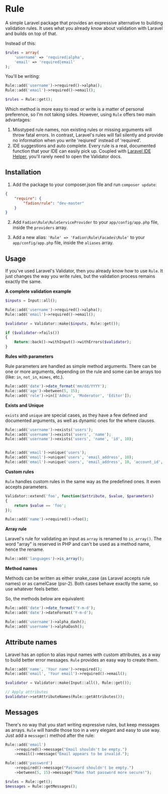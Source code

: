 # Rule

A simple Laravel package that provides an expressive alternative to building validation rules. It uses what you already know about validation with Laravel and builds on top of that.

Instead of this:

```php
$rules = array(
    'username' => 'required|alpha',
    'email' => 'required|email'
);
```

You'll be writing:

```php
Rule::add('username')->required()->alpha();
Rule::add('email')->required()->email();

$rules = Rule::get();
```

Which method is more easy to read or write is a matter of personal preference, so I'm not taking sides. However, using `Rule` offers two main advantages:

1. Misstyped rule names, non existing rules or missing arguments will throw fatal errors. In contrast, Laravel's rules will fail silently and provide no information when you write 'reqiured' instead of 'required'.
2. IDE suggestions and auto complete. Every rule is a real, documented function that your IDE can easily pick up. Coupled with [Laravel IDE Helper](https://github.com/barryvdh/laravel-ide-helper), you'll rarely need to open the Validator docs.

## Installation

1. Add the package to your composer.json file and run `composer update`:

```json
{
    "require": {
        "fadion/rule": "dev-master"
    }
}
```

2. Add `Fadion\Rule\RuleServiceProvider` to your `app/config/app.php` file, inside the `providers` array.

3. Add a new alias: `'Rule' => 'Fadion\Rule\Facades\Rule'` to your `app/config/app.php` file, inside the `aliases` array.

## Usage

If you've used Laravel's Validator, then you already know how to use `Rule`. It just changes the way you write rules, but the validation process remains exactly the same.

**A complete validation example**

```php
$inputs = Input::all();

Rule::add('username')->required()->alpha();
Rule::add('email')->required()->email();

$validator = Validator::make($inputs, Rule::get());

if ($validator->fails())
{
    Return::back()->withInput()->withErrors($validator);
}
```

**Rules with parameters**

Rule parameters are handled as simple method arguments. There can be one or more arguments, depending on the rule and some can be arrays too (like: `in`, `not_in`, `mimes`, etc.).

```php
Rule::add('date')->date_format('mm/dd/YYYY');
Rule::add('age')->between(5, 15);
Rule::add('role')->in(['Admin', 'Moderator', 'Editor']);
```

**Exists and Unique**

`exists` and `unique` are special cases, as they have a few defined and documented arguments, as well as dynamic ones for the where clauses.

```php
Rule::add('username')->exists('users');
Rule::add('username')->exists('users', 'name');
Rule::add('username')->exists('users', 'name', 'id', 10);


Rule::add('email')->unique('users');
Rule::add('email')->unique('users', 'email_address', 10);
Rule::add('email')->unique('users', 'email_address', 10, 'account_id', 1);
```

**Custom rules**

`Rule` handles custom rules in the same way as the predefined ones. It even accepts parameters.

```php
Validator::extend('foo', function($attribute, $value, $parameters)
{
    return $value == 'foo';
});

Rule::add('name')->required()->foo();
```

**Array rule**

Laravel's rule for validating an input as `array` is renamed to `is_array()`. The word "array" is reserved in PHP and can't be used as a method name, hence the rename.

```php
Rule::add('languages')->is_array();
```

**Method names**

Methods can be written as either snake_case (as Laravel accepts rule names) or as camelCase (psr-2). Both cases behave exactly the same, so use whatever feels better.

So, the methods below are equivalent:

```php
Rule::add('date')->date_format('Y-m-d');
Rule::add('date')->dateFormat('Y-m-d');

Rule::add('username')->alpha_dash();
Rule::add('username')->alphaDash();
```

## Attribute names

Laravel has an option to alias input names with custom attributes, as a way to build better error messages. `Rule` provides an easy way to create them.

```php
Rule::add('name', 'Your name')->required();
Rule::add('email', 'Your email')->required()->email();

$validator = Validator::make(Input::all(), Rule::get());

// Apply attributes
$validator->setAttributeNames(Rule::getAttributes());
```

## Messages

There's no way that you start writing expressive rules, but keep messages as arrays. `Rule` will handle those too in a very elegant and easy to use way. Just add a `message()` method after the rule:

```php
Rule::add('email')
    ->required()->message("Email shouldn't be empty.")
    ->email()->message("Email appears to be invalid.");

Rule::add('password')
    ->required()->message("Password shouldn't be empty.")
    ->between(5, 15)->message("Make that password more secure!");

$rules = Rule::get();
$messages = Rule::getMessages();
```
